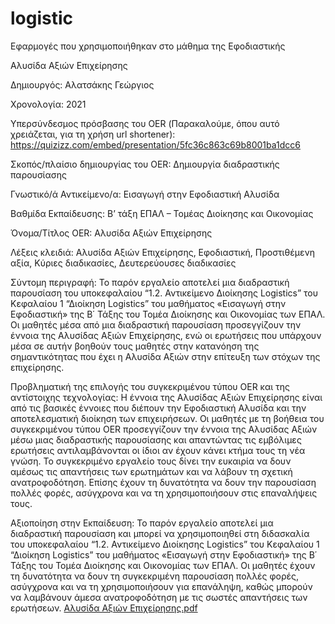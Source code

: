# logistic

Εφαρμογές που χρησιμοποιήθηκαν στο μάθημα της Εφοδιαστικής

Αλυσίδα Αξιών Επιχείρησης

Δημιουργός: Αλατσάκης Γεώργιος

Χρονολογία: 2021

Υπερσύνδεσμος πρόσβασης του OER (Παρακαλούμε, όπου αυτό χρειάζεται, για τη χρήση url shortener): https://quizizz.com/embed/presentation/5fc36c863c69b8001ba1dcc6 

Σκοπός/πλαίσιο δημιουργίας του OER: Δημιουργία διαδραστικής παρουσίασης

Γνωστικό/ά Αντικείμενο/α: Εισαγωγή στην Εφοδιαστική Αλυσίδα

Βαθμίδα Εκπαίδευσης: Β’ τάξη ΕΠΑΛ – Τομέας Διοίκησης και Οικονομίας

Όνομα/Τίτλος OER: Αλυσίδα Αξιών Επιχείρησης

Λέξεις κλειδιά: Αλυσίδα Αξιών Επιχείρησης, Εφοδιαστική, Προστιθέμενη αξία, Κύριες διαδικασίες, Δευτερεύουσες διαδικασίες 

Σύντομη περιγραφή:
Το παρόν εργαλείο αποτελεί μια διαδραστική παρουσίαση του υποκεφαλαίου “1.2. Αντικείμενο Διοίκησης Logistics” του Κεφαλαίου 1 “Διοίκηση Logistics” του μαθήματος «Εισαγωγή στην Εφοδιαστική» της Β΄ Τάξης του Τομέα Διοίκησης και Οικονομίας των ΕΠΑΛ. Οι μαθητές μέσα από μια διαδραστική παρουσίαση προσεγγίζουν την έννοια της Αλυσίδας Αξιών Επιχείρησης, ενώ οι ερωτήσεις που υπάρχουν μέσα σε αυτήν βοηθούν τους μαθητές στην κατανόηση της σημαντικότητας που έχει η Αλυσίδα Αξιών στην επίτευξη των στόχων της επιχείρησης.

Προβληματική της επιλογής του συγκεκριμένου τύπου OER και της αντίστοιχης τεχνολογίας: 
Η έννοια της Αλυσίδας Αξιών Επιχείρησης είναι από τις βασικές έννοιες που διέπουν την Εφοδιαστική Αλυσίδα και την αποτελεσματική διοίκηση των επιχειρήσεων. Οι μαθητές με τη βοήθεια του συγκεκριμένου τύπου OER προσεγγίζουν την έννοια της Αλυσίδας Αξιών μέσω μιας διαδραστικής παρουσίασης και απαντώντας τις εμβόλιμες ερωτήσεις αντιλαμβάνονται οι ίδιοι αν έχουν κάνει κτήμα τους τη νέα γνώση. Το συγκεκριμένο εργαλείο τους δίνει την ευκαιρία να δουν αμέσως τις απαντήσεις των ερωτημάτων και να λάβουν τη σχετική ανατροφοδότηση. Επίσης έχουν τη δυνατότητα να δουν την παρουσίαση πολλές φορές, ασύγχρονα και να τη χρησιμοποιήσουν στις επαναλήψεις τους.
 
Αξιοποίηση στην Εκπαίδευση: 
Το παρόν εργαλείο αποτελεί μια διαδραστική παρουσίαση και μπορεί να χρησιμοποιηθεί στη διδασκαλία του υποκεφαλαίου “1.2. Αντικείμενο Διοίκησης Logistics” του Κεφαλαίου 1 “Διοίκηση Logistics” του μαθήματος «Εισαγωγή στην Εφοδιαστική» της Β΄ Τάξης του Τομέα Διοίκησης και Οικονομίας των ΕΠΑΛ. Οι μαθητές έχουν τη δυνατότητα να δουν τη συγκεκριμένη παρουσίαση πολλές φορές, ασύγχρονα και να τη χρησιμοποιήσουν για επανάληψη, καθώς μπορούν να λαμβάνουν άμεσα ανατροφοδότηση με τις σωστές απαντήσεις των ερωτήσεων.
[Αλυσίδα Αξιών Επιχείρησης.pdf](https://github.com/alatsas/2epalreth/files/15459076/default.pdf)
